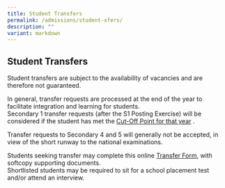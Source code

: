 ```yaml
---
title: Student Transfers
permalink: /admissions/student-xfers/
description: ""
variant: markdown
---
```

## Student Transfers

Student transfers are subject to the availability of vacancies and are therefore not guaranteed.&nbsp;

In general, transfer requests are processed at the end of the year to facilitate integration and learning for students.&nbsp;<br>Secondary 1 transfer requests (after the S1 Posting Exercise) will be considered if the student has met the&nbsp;[Cut-Off Point for that year](/admissions/Secondary-One-2023/studtransfer/) .&nbsp;&nbsp;

Transfer requests to Secondary 4 and 5 will generally not be accepted, in view of the short runway to the national examinations.

Students seeking transfer may complete this online&nbsp;[Transfer Form](https://go.gov.sg/bvsstransfer2024), with softcopy supporting documents.&nbsp;<br>Shortlisted students may be required to sit for a school placement test and/or attend an interview.